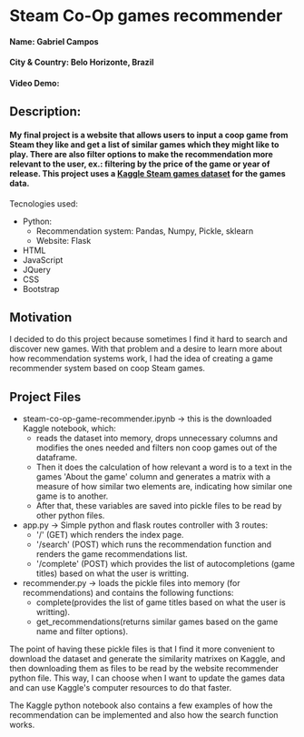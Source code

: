 # Steam Co-Op games recommender
#### Name: Gabriel Campos
#### City & Country: Belo Horizonte, Brazil
#### Video Demo:  <URL HERE>
## Description: 
#### My final project is a website that allows users to input a coop game from Steam they like and get a list of similar games which they might like to play. There are also filter options to make the recommendation more relevant to the user, ex.: filtering by the price of the game or year of release. This project uses a [Kaggle Steam games dataset](https://www.kaggle.com/datasets/fronkongames/steam-games-dataset/) for the games data.

Tecnologies used: 
- Python:
    - Recommendation system: Pandas, Numpy, Pickle, sklearn 
    - Website: Flask
- HTML
- JavaScript
- JQuery
- CSS
- Bootstrap

## Motivation
I decided to do this project because sometimes I find it hard to search and discover new games. With that problem and a desire to learn more about how recommendation systems work, I had the idea of creating a game recommender system based on coop Steam games.

## Project Files
-  steam-co-op-game-recommender.ipynb -> this is the downloaded Kaggle notebook, which:
    - reads the dataset into memory, drops unnecessary columns and modifies the ones needed and filters non coop games out of the dataframe.
    -  Then it does the calculation of how relevant a word is to a text in the games 'About the game' column and generates a matrix with a measure of how similar two elements are, indicating how similar one game is to another.
    -  After that, these variables are saved into pickle files to be read by other python files.
-  app.py -> Simple python and flask routes controller with 3 routes:
    - '/' (GET) which renders the index page.
    - '/search' (POST) which runs the recommendation function and renders the game recommendations list.
    - '/complete' (POST) which provides the list of autocompletions (game titles) based on what the user is writting.
-  recommender.py -> loads the pickle files into memory (for recommendations) and contains the following functions:
    - complete(provides the list of game titles based on what the user is writting).
    - get_recommendations(returns similar games based on the game name and filter options).

The point of having these pickle files is that I find it more convenient to download the dataset and generate the similarity matrixes on Kaggle, and then downloading them as files to be read by the website recommender python file. This way, I can choose when I want to update the games data and can use Kaggle's computer resources to do that faster.

The Kaggle python notebook also contains a few examples of how the recommendation can be implemented and also how the search function works.
